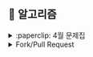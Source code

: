## 📌 알고리즘

<details><summary>:paperclip: 4월 문제집</summary>

|주차|1|2|3|4|5|6|7|
|:---:|:---:|:---:|:---:|:---:|:---:|:---:|:---:|
|1주차<br> (04.03 ~ 04.09)| [온라인 판매](https://www.acmicpc.net/problem/1246) | [공유기 설치](https://www.acmicpc.net/problem/2110) |[센서](https://www.acmicpc.net/problem/2212) | [입국심사](https://www.acmicpc.net/problem/3079) |
|2주차<br> (04.10 ~ 04.16)|[캐시](https://school.programmers.co.kr/learn/courses/30/lessons/17680?language=java) |[N진수 게임](https://school.programmers.co.kr/learn/courses/30/lessons/17687) |[자물쇠와 열쇠](https://school.programmers.co.kr/learn/courses/30/lessons/60059) |[합승 택시 요금](https://school.programmers.co.kr/learn/courses/30/lessons/72413) |[조건별로 분류하여 주문상태 출력하기](https://school.programmers.co.kr/learn/courses/30/lessons/131113?language=mysql) |[카테고리 별 도서 판매량 집계하기](https://school.programmers.co.kr/learn/courses/30/lessons/144855) |[조건에 맞는 사용자와 총 거래금액 조회하기](https://school.programmers.co.kr/learn/courses/30/lessons/164668) |
 |3주차<br> (04.17 ~ 04.23)|[뉴스 클러스터링](https://school.programmers.co.kr/learn/courses/30/lessons/17677) | [불량 사용자](https://school.programmers.co.kr/learn/courses/30/lessons/64064) | [보석 쇼핑](https://school.programmers.co.kr/learn/courses/30/lessons/67258) | [오랜 기간 보호한 동물1](https://school.programmers.co.kr/learn/courses/30/lessons/59044) | [있었는데요 없었습니다](https://school.programmers.co.kr/learn/courses/30/lessons/59043) | [오랜 기간 보호한 동물2](https://school.programmers.co.kr/learn/courses/30/lessons/59411) |

</details>

<details><summary>Fork/Pull Request</summary>
 
 ## 1. Fork
![image](https://user-images.githubusercontent.com/81174840/232497886-0f139681-189d-432e-bd6d-528d1eabf31e.png)
#### → Fork를 통해 개인 repository로 파일을 가져온다.

***

## 2. Pull Request

<br>

### 2-1)
![image](https://user-images.githubusercontent.com/81174840/232507340-b985f9d0-e94a-4d77-a8ca-45380d43621b.png)
#### → 개인 repository에서 m월/문제의 번호.이름/자신의 이름/문제.java 또는 readme.md

<br>

### 2-2)
![image](https://user-images.githubusercontent.com/81174840/232508131-a40c7324-f633-4312-b2d7-bac99626507f.png)

```
commit 규칙 : [문제 출처] 문제이름 / 난이도 / 걸린시간
Ex) [BOJ] 신입 사원 / 실버1 / 1h 30m
```

<br>

### 2-3)
![image](https://user-images.githubusercontent.com/81174840/232509160-69721b98-1473-4e54-8d5b-463a3c12bd64.png)
### [New Pull Request] 버튼을 누른다.

<br>

### 2-4)
![image](https://user-images.githubusercontent.com/81174840/232492654-ed0a1426-03ff-4b33-be58-380a3124faa7.png)

<br>

### 2-5)
![image](https://user-images.githubusercontent.com/81174840/232492855-4f776539-7a63-47be-a398-b2c201d86dc2.png)

<br>

### 2-6)
![image](https://user-images.githubusercontent.com/81174840/232519856-d2702039-9fea-45c5-a1a5-5247e6540c2e.png)

<br>

### 2-7)
![image](https://user-images.githubusercontent.com/81174840/232494660-cd26d67b-109e-4420-b0d2-b71a14e5440a.png)

```
본인 이름 / n월 m주차 / 문제 출처 / 문제 이름
Ex) YehJin Jung / 4월 1주차 / BOJ / 신입 사원

문제 출처(플랫폼)
[BOJ] - 백준
[PGS] - 프로그래머스
[SWEA] - 삼성SW Expert Academy
[ETC] - 그외

```
<br>

### 2-8)
![image](https://user-images.githubusercontent.com/81174840/232520581-fa80fbb4-4349-4528-a54b-d3f6586dcfc5.png)
#### → organization 에서 개인 repository에서 올린 pull Request를 볼 수 있다.
 </details>


 

